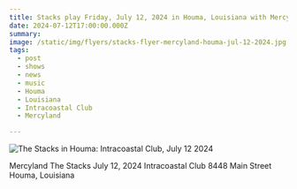 ```yaml
---
title: Stacks play Friday, July 12, 2024 in Houma, Louisiana with Mercyland.
date: 2024-07-12T17:00:00.000Z
summary:
image: /static/img/flyers/stacks-flyer-mercyland-houma-jul-12-2024.jpg
tags:
  - post 
  - shows
  - news
  - music
  - Houma
  - Louisiana
  - Intracoastal Club
  - Mercyland

---
```


![The Stacks in Houma: Intracoastal Club, July 12 2024](/static/img/flyers/stacks-flyer-mercyland-houma-jul-12-2024.jpg "The Stacks in Houma: Intracoastal Club, July 12 2024")

Mercyland
The Stacks
July 12, 2024
Intracoastal Club
8448 Main Street
Houma, Louisiana